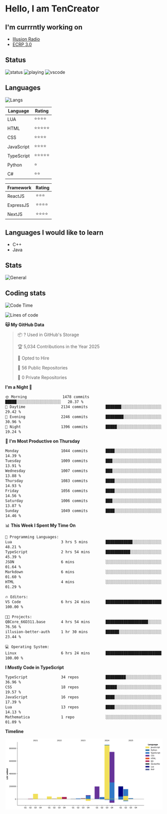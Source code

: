# Hello, I am TenCreator

## I'm currrntly working on
- [Illusion Radio](https://illusionradio.co.uk/)
- [ECRP 3.0](http://github.com/Emerald-Coast-Roleplay/)

## Status
![status](https://api.statusbadges.me/badge/status/518334475038359555?simple=true&style=for-the-badge)
![playing](https://api.statusbadges.me/badge/playing/518334475038359555?style=for-the-badge)
![vscode](https://api.statusbadges.me/badge/vscode/518334475038359555?style=for-the-badge)

## Languages
![Langs](https://github-readme-stats.vercel.app/api/top-langs/?username=tencreator&layout=compact&theme=radical)


|Language|Rating|
|--------|------|
|LUA|⭐️⭐️⭐️⭐️|
|HTML|⭐️⭐️⭐️⭐️⭐️|
|CSS|⭐️⭐️⭐️⭐️|
|JavaScript|⭐️⭐️⭐️⭐️|
|TypeScript|⭐️⭐️⭐️⭐️⭐️|
|Python|⭐️|
|C#|⭐️⭐️ |

|Framework|Rating|
|--------|------|
|ReactJS|⭐️⭐️⭐|
|ExpressJS|⭐️⭐️⭐️⭐️|
|NextJS|⭐️⭐️⭐⭐️|

## Languages I would like to learn
- C++
- Java

## Stats
![General](https://github-readme-stats.vercel.app/api?username=tencreator&show_icons=true&theme=radical)

## Coding stats

<!--START_SECTION:waka-->
![Code Time](http://img.shields.io/badge/Code%20Time-670%20hrs-blue)

![Lines of code](https://img.shields.io/badge/From%20Hello%20World%20I%27ve%20Written-2.5%20million%20lines%20of%20code-blue)

**🐱 My GitHub Data** 

> 📦 ? Used in GitHub's Storage 
 > 
> 🏆 5,034 Contributions in the Year 2025
 > 
> 💼 Opted to Hire
 > 
> 📜 56 Public Repositories 
 > 
> 🔑 0 Private Repositories 
 > 
**I'm a Night 🦉** 

```text
🌞 Morning                1478 commits        █████░░░░░░░░░░░░░░░░░░░░   20.37 % 
🌆 Daytime                2134 commits        ███████░░░░░░░░░░░░░░░░░░   29.42 % 
🌃 Evening                2246 commits        ████████░░░░░░░░░░░░░░░░░   30.96 % 
🌙 Night                  1396 commits        █████░░░░░░░░░░░░░░░░░░░░   19.24 % 
```
📅 **I'm Most Productive on Thursday** 

```text
Monday                   1044 commits        ████░░░░░░░░░░░░░░░░░░░░░   14.39 % 
Tuesday                  1009 commits        ███░░░░░░░░░░░░░░░░░░░░░░   13.91 % 
Wednesday                1007 commits        ███░░░░░░░░░░░░░░░░░░░░░░   13.88 % 
Thursday                 1083 commits        ████░░░░░░░░░░░░░░░░░░░░░   14.93 % 
Friday                   1056 commits        ████░░░░░░░░░░░░░░░░░░░░░   14.56 % 
Saturday                 1006 commits        ███░░░░░░░░░░░░░░░░░░░░░░   13.87 % 
Sunday                   1049 commits        ████░░░░░░░░░░░░░░░░░░░░░   14.46 % 
```


📊 **This Week I Spent My Time On** 

```text
💬 Programming Languages: 
Lua                      3 hrs 5 mins        ████████████░░░░░░░░░░░░░   48.21 % 
TypeScript               2 hrs 54 mins       ███████████░░░░░░░░░░░░░░   45.39 % 
JSON                     6 mins              ░░░░░░░░░░░░░░░░░░░░░░░░░   01.64 % 
Markdown                 6 mins              ░░░░░░░░░░░░░░░░░░░░░░░░░   01.60 % 
HTML                     4 mins              ░░░░░░░░░░░░░░░░░░░░░░░░░   01.29 % 

🔥 Editors: 
VS Code                  6 hrs 24 mins       █████████████████████████   100.00 % 

🐱‍💻 Projects: 
QBCore_66D311.base       4 hrs 54 mins       ███████████████████░░░░░░   76.56 % 
illusion-better-auth     1 hr 30 mins        ██████░░░░░░░░░░░░░░░░░░░   23.44 % 

💻 Operating System: 
Linux                    6 hrs 24 mins       █████████████████████████   100.00 % 
```

**I Mostly Code in TypeScript** 

```text
TypeScript               34 repos            █████████░░░░░░░░░░░░░░░░   36.96 % 
CSS                      18 repos            █████░░░░░░░░░░░░░░░░░░░░   19.57 % 
JavaScript               16 repos            ████░░░░░░░░░░░░░░░░░░░░░   17.39 % 
Lua                      13 repos            ████░░░░░░░░░░░░░░░░░░░░░   14.13 % 
Mathematica              1 repo              ░░░░░░░░░░░░░░░░░░░░░░░░░   01.09 % 
```



**Timeline**

![Lines of Code chart](https://raw.githubusercontent.com/tencreator/tencreator/main/assets/bar_graph.png)


<!--END_SECTION:waka-->
